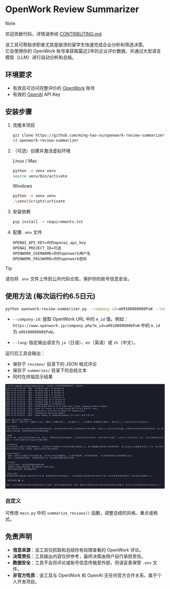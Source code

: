 # OpenWork Review Summarizer

> [!NOTE]
> 欢迎贡献代码，详情请参阅 [CONTRIBUTING.md](CONTRIBUTING.md).

该工具可帮助求职者尤其是崩溃的留学生快速完成企业分析和筛选决策。  
它会使用你的 OpenWork 账号来获取最近2年的企业评价数据，并通过大型语言模型（LLM）进行自动分析和总结。

## 环境要求
- 有效且可访问完整评价的 [OpenWork](https://www.openwork.jp/) 账号  
- 有效的 [OpenAI](https://platform.openai.com/) API Key  

## 安装步骤
1. 克隆本项目
   ```bash
   git clone https://github.com/ming-hao-xu/openwork-review-summarizer.git
   cd openwork-review-summarizer
   ```

2. （可选）创建并激活虚拟环境

   Linux / Mac
   ```bash
   python -m venv venv
   source venv/bin/activate
   ```

   Windows
   ```bash
   python -m venv venv
   .\venv\Scripts\activate
   ```

3. 安装依赖
   ```bash
   pip install -r requirements.txt
   ```

4. 配置 `.env` 文件

   ```
   OPENAI_API_KEY=你的openai_api_key
   OPENAI_PROJECT_ID=可选
   OPENWORK_USERNAME=你的openwork用户名
   OPENWORK_PASSWORD=你的openwork密码
   ```

> [!TIP]
> 请勿将 `.env` 文件上传到公共代码仓库，保护你的账号信息安全。

## 使用方法 (每次运行约6.5日元)

```bash
python openwork-review-summarizer.py --company-id=a09100000086PxW --lang=zh
```

- `--company-id`: 提取 OpenWork URL 中的 `m_id` 值。例如：  
  `https://www.openwork.jp/company.php?m_id=a09100000086PxW` 中的 `m_id` 为 `a09100000086PxW`。

- `--lang`: 指定输出语言为 `ja`（日语）、`en`（英语）或 `zh`（中文）。

运行后工具会输出：  
- 保存于 `reviews/` 目录下的 JSON 格式评论  
- 保存于 `summaries/` 目录下的总结文本  
- 同时在终端显示结果  

![截图](screenshots/utokyo_zh.png)

### 自定义

可修改 `main.py` 中的 `summarize_reviews()` 函数，调整总结的风格、重点或格式。

## 免责声明
- **信息来源**：该工具仅抓取和总结你有权限查看的 OpenWork 评论。  
- **决策责任**：工具输出内容仅供参考，最终决策由用户自行承担责任。  
- **数据安全**：工具不会将评论或账号信息传输至外部，但请妥善保管 `.env` 文件。  
- **非官方性质**：该工具与 OpenWork 和 OpenAI 无任何官方合作关系，属于个人开发项目。
